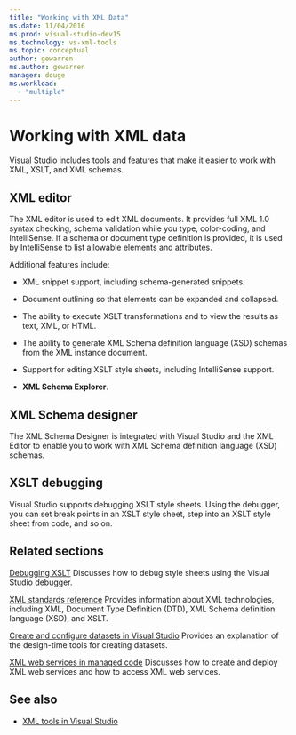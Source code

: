 ```yaml
---
title: "Working with XML Data"
ms.date: 11/04/2016
ms.prod: visual-studio-dev15
ms.technology: vs-xml-tools
ms.topic: conceptual
author: gewarren
ms.author: gewarren
manager: douge
ms.workload:
  - "multiple"
---
```

# Working with XML data

Visual Studio includes tools and features that make it easier to work with XML, XSLT, and XML schemas.

## XML editor

The XML editor is used to edit XML documents. It provides full XML 1.0 syntax checking, schema validation while you type, color-coding, and IntelliSense. If a schema or document type definition is provided, it is used by IntelliSense to list allowable elements and attributes.

Additional features include:

- XML snippet support, including schema-generated snippets.

- Document outlining so that elements can be expanded and collapsed.

- The ability to execute XSLT transformations and to view the results as text, XML, or HTML.

- The ability to generate XML Schema definition language (XSD) schemas from the XML instance document.

- Support for editing XSLT style sheets, including IntelliSense support.

- **XML Schema Explorer**.

## XML Schema designer

The XML Schema Designer is integrated with Visual Studio and the XML Editor to enable you to work with XML Schema definition language (XSD) schemas.

## XSLT debugging

Visual Studio supports debugging XSLT style sheets. Using the debugger, you can set break points in an XSLT style sheet, step into an XSLT style sheet from code, and so on.

## Related sections

[Debugging XSLT](../xml-tools/debugging-xslt.md)
Discusses how to debug style sheets using the Visual Studio debugger.

[XML standards reference](http://msdn.microsoft.com/79c78508-c9d0-423a-a00f-672e855de401)
Provides information about XML technologies, including XML, Document Type Definition (DTD), XML Schema definition language (XSD), and XSLT.

[Create and configure datasets in Visual Studio](../data-tools/create-and-configure-datasets-in-visual-studio.md)
Provides an explanation of the design-time tools for creating datasets.

[XML web services in managed code](http://msdn.microsoft.com/c9a7dc25-3e68-4723-bfb7-de4320830196)
Discusses how to create and deploy XML web services and how to access XML web services.

## See also

- [XML tools in Visual Studio](../xml-tools/xml-tools-in-visual-studio.md)